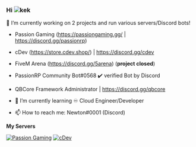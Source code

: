 ### Hi ![kek](https://cdn.discordapp.com/emojis/774570117002166283.gif?v=1) 

🔭 I’m currently working on 2 projects and run various servers/Discord bots! 
- Passion Gaming (https://passiongaming.gg/ | https://discord.gg/passionrp)
- cDev (https://store.cdev.shop/) | https://discord.gg/cdev
- FiveM Arena (https://discord.gg/5arena) (**project closed**)
- PassionRP Community Bot#0568 ✔️ verified Bot by Discord
- QBCore Framework Administrator | https://discord.gg/qbcore

- 🌱 I’m currently learning ♾️ Cloud Engineer/Developer
- 📫 How to reach me: Newton#0001 (Discord)

**My Servers**

[![Passion Gaming](https://discordapp.com/api/guilds/594997912983830566/widget.png?style=banner4)](https://discord.com/invite/passionrp)
[![cDev](https://discordapp.com/api/guilds/860996899372007424/widget.png?style=banner4)](https://discord.com/invite/cdev)
